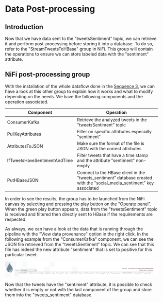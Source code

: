 # Data Post-processing

## Introduction

Now that we have data sent to the "tweetsSentiment" topic, we can retrieve it and perform post-processing before storing it into a database. To do so, refer to the "StreamTweetsToHBase" group in NiFi. This group will contain the operations to ensure we can store labeled data with the "sentiment" attribute.

## NiFi post-processing group

With the installation of the whole dataflow done in the [Sequence 3](https://github.com/AmauryDM/twitter-dataflow/blob/main/tutorial/sequence-3.md), we can have a look at this other group to explain how it works and what to modify depending on the needs. We have the following components and the operation associated.

| Component | Operation |
| --- | --- |
| ConsumerKafka | Retrieve the analyzed tweets in the "tweetsSentiment" topic |
| PullKeyAttributes | Filter on specific attributes especially "sentiment" |
| AttributesToJSON | Make sure the format of the file is JSON with the correct attributes |
| IfTweetsHaveSentimentAndTime | Filter tweets that have a time stamp and the attribute "sentiment" non-empty |
| PutHBaseJSON | Connect to the HBase client in the "tweets_sentiment" database created with the "social_media_sentiment" key associated |

In order to see the results, the group has to be launched from the NiFi canvas by selecting and pressing the play button on the "Operate panel". When the green play button appears, data from the "tweetsSentiment" topic is received and filtered then directly sent to HBase if the requirements are respected.

As always, we can have a look at the data that is running through the pipeline with the "View data provenance" option in the right click. In the following example from the "ConsumerKafka" component, we can see the JSON file retrieved from the "tweetsSentiment" topic. We can see that this file has indeed the new attribute "sentiment" that is set to positive for this particular tweet.

![consumer](https://github.com/AmauryDM/twitter-dataflow/blob/main/images/consumer.png)

Now that the tweets have the "sentiment" attribute, it is possible to check whether it is empty or not with the last component of the group and store them into the "tweets_sentiment" database.
